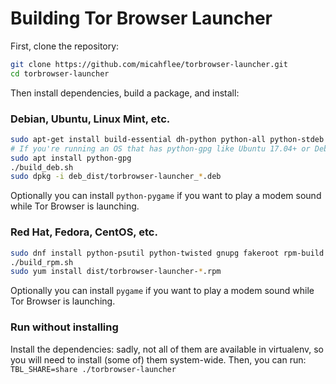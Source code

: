 # Building Tor Browser Launcher

First, clone the repository:

```sh
git clone https://github.com/micahflee/torbrowser-launcher.git
cd torbrowser-launcher
```

Then install dependencies, build a package, and install:

### Debian, Ubuntu, Linux Mint, etc.

```sh
sudo apt-get install build-essential dh-python python-all python-stdeb python-gtk2 python-twisted python-lzma python-txsocksx gnupg fakeroot xz-utils tor
# If you're running an OS that has python-gpg like Ubuntu 17.04+ or Debian 9+, install that too
sudo apt install python-gpg
./build_deb.sh
sudo dpkg -i deb_dist/torbrowser-launcher_*.deb
```

Optionally you can install `python-pygame` if you want to play a modem sound while Tor Browser is launching.

### Red Hat, Fedora, CentOS, etc.

```sh
sudo dnf install python-psutil python-twisted gnupg fakeroot rpm-build python-txsocksx tor pygtk2 python2-gpg
./build_rpm.sh
sudo yum install dist/torbrowser-launcher-*.rpm
```

Optionally you can install `pygame` if you want to play a modem sound while Tor Browser is launching.

### Run without installing

Install the dependencies: sadly, not all of them are available in virtualenv, so you will need to install (some of) them system-wide.
Then, you can run: `TBL_SHARE=share ./torbrowser-launcher`
